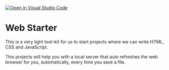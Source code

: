 [![Open in Visual Studio Code](https://classroom.github.com/assets/open-in-vscode-c66648af7eb3fe8bc4f294546bfd86ef473780cde1dea487d3c4ff354943c9ae.svg)](https://classroom.github.com/online_ide?assignment_repo_id=7905745&assignment_repo_type=AssignmentRepo)
# Web Starter

This is a very light tool-kit for us to start projects where we can write HTML, CSS and JavaScript.

This projects will help you with a local server that auto refreshes the web browser for you, automatically, every time you save a file.
